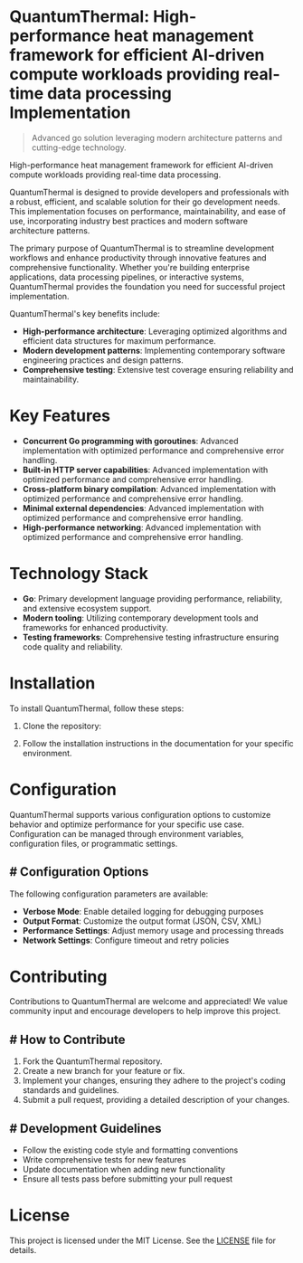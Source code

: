 <!-- fallback_QuantumThermal_20250802203536_93622 -->

# QuantumThermal: High-performance heat management framework for efficient AI-driven compute workloads providing real-time data processing Implementation
> Advanced go solution leveraging modern architecture patterns and cutting-edge technology.

High-performance heat management framework for efficient AI-driven compute workloads providing real-time data processing.

QuantumThermal is designed to provide developers and professionals with a robust, efficient, and scalable solution for their go development needs. This implementation focuses on performance, maintainability, and ease of use, incorporating industry best practices and modern software architecture patterns.

The primary purpose of QuantumThermal is to streamline development workflows and enhance productivity through innovative features and comprehensive functionality. Whether you're building enterprise applications, data processing pipelines, or interactive systems, QuantumThermal provides the foundation you need for successful project implementation.

QuantumThermal's key benefits include:

* **High-performance architecture**: Leveraging optimized algorithms and efficient data structures for maximum performance.
* **Modern development patterns**: Implementing contemporary software engineering practices and design patterns.
* **Comprehensive testing**: Extensive test coverage ensuring reliability and maintainability.

# Key Features

* **Concurrent Go programming with goroutines**: Advanced implementation with optimized performance and comprehensive error handling.
* **Built-in HTTP server capabilities**: Advanced implementation with optimized performance and comprehensive error handling.
* **Cross-platform binary compilation**: Advanced implementation with optimized performance and comprehensive error handling.
* **Minimal external dependencies**: Advanced implementation with optimized performance and comprehensive error handling.
* **High-performance networking**: Advanced implementation with optimized performance and comprehensive error handling.

# Technology Stack

* **Go**: Primary development language providing performance, reliability, and extensive ecosystem support.
* **Modern tooling**: Utilizing contemporary development tools and frameworks for enhanced productivity.
* **Testing frameworks**: Comprehensive testing infrastructure ensuring code quality and reliability.

# Installation

To install QuantumThermal, follow these steps:

1. Clone the repository:


2. Follow the installation instructions in the documentation for your specific environment.

# Configuration

QuantumThermal supports various configuration options to customize behavior and optimize performance for your specific use case. Configuration can be managed through environment variables, configuration files, or programmatic settings.

## # Configuration Options

The following configuration parameters are available:

* **Verbose Mode**: Enable detailed logging for debugging purposes
* **Output Format**: Customize the output format (JSON, CSV, XML)
* **Performance Settings**: Adjust memory usage and processing threads
* **Network Settings**: Configure timeout and retry policies

# Contributing

Contributions to QuantumThermal are welcome and appreciated! We value community input and encourage developers to help improve this project.

## # How to Contribute

1. Fork the QuantumThermal repository.
2. Create a new branch for your feature or fix.
3. Implement your changes, ensuring they adhere to the project's coding standards and guidelines.
4. Submit a pull request, providing a detailed description of your changes.

## # Development Guidelines

* Follow the existing code style and formatting conventions
* Write comprehensive tests for new features
* Update documentation when adding new functionality
* Ensure all tests pass before submitting your pull request

# License

This project is licensed under the MIT License. See the [LICENSE](https://github.com/ludo53/QuantumThermal/blob/main/LICENSE) file for details.
